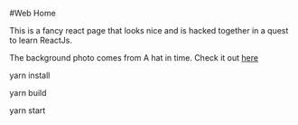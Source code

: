 #Web Home

This is a fancy react page that looks nice and is hacked together in a quest to learn ReactJs.

The background photo comes from A hat in time. Check it out [here](http://hatintime.com/)
 
yarn install

yarn build

yarn start
